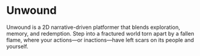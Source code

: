 # Unwound
Unwound is a 2D narrative-driven platformer that blends exploration, memory, and redemption. Step into a fractured world torn apart by a fallen flame, where your actions—or inactions—have left scars on its people and yourself.
